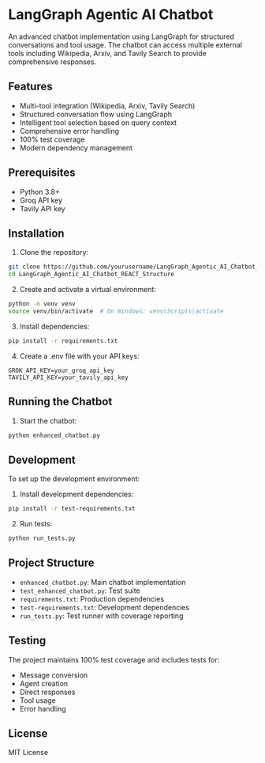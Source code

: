 # LangGraph Agentic AI Chatbot

An advanced chatbot implementation using LangGraph for structured conversations and tool usage. The chatbot can access multiple external tools including Wikipedia, Arxiv, and Tavily Search to provide comprehensive responses.

## Features

- Multi-tool integration (Wikipedia, Arxiv, Tavily Search)
- Structured conversation flow using LangGraph
- Intelligent tool selection based on query context
- Comprehensive error handling
- 100% test coverage
- Modern dependency management

## Prerequisites

- Python 3.8+
- Groq API key
- Tavily API key

## Installation

1. Clone the repository:
```bash
git clone https://github.com/yourusername/LangGraph_Agentic_AI_Chatbot_REACT_Structure.git
cd LangGraph_Agentic_AI_Chatbot_REACT_Structure
```

2. Create and activate a virtual environment:
```bash
python -m venv venv
source venv/bin/activate  # On Windows: venv\Scripts\activate
```

3. Install dependencies:
```bash
pip install -r requirements.txt
```

4. Create a .env file with your API keys:
```
GROK_API_KEY=your_groq_api_key
TAVILY_API_KEY=your_tavily_api_key
```

## Running the Chatbot

1. Start the chatbot:
```bash
python enhanced_chatbot.py
```

## Development

To set up the development environment:

1. Install development dependencies:
```bash
pip install -r test-requirements.txt
```

2. Run tests:
```bash
python run_tests.py
```

## Project Structure

- `enhanced_chatbot.py`: Main chatbot implementation
- `test_enhanced_chatbot.py`: Test suite
- `requirements.txt`: Production dependencies
- `test-requirements.txt`: Development dependencies
- `run_tests.py`: Test runner with coverage reporting

## Testing

The project maintains 100% test coverage and includes tests for:
- Message conversion
- Agent creation
- Direct responses
- Tool usage
- Error handling

## License

MIT License 